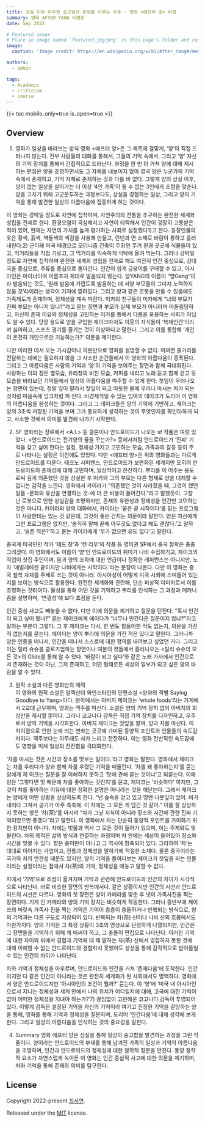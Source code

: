 ```yaml
---
title: 상실 이후 마주한 숭고함과 존재를 이루는 우주 - 영화 <애프터 양> 비평
summary: 영화 AFTER YANG 비평문
date: Sep 2022

# Featured image
# Place an image named `featured.jpg/png` in this page's folder and customize its options here.
image:
  caption: 'Image credit: https://en.wikipedia.org/wiki/After_Yang#/media/File:After_Yang.jpg'

authors:
  - admin

tags:
  - Academic
  - criticism
  - course
---
```




{{< toc mobile_only=true is_open=true >}}

## Overview

1. 영화가 일상을 바라보는 방식
 영화 <애프터 양>은 그 제목에 걸맞게, ‘양’이 직접 드러나지 않는다. 전부 사람들의 대화를  통해서, 그들의 기억 속에서, 그리고 ‘양’ 자신의 기억 장치를 통해서 간접적으로 드러난다. 과정을 한 번 더 거쳐 양에 대해 제시하는 편집은 양을 조명하면서도 그 자체를 내보이지 않아 결국 양은 누군가의 기억 속에서 존재하고, 기억 자체로 존재하는 것과 다를 바 없다. 그렇게 양의 상실 이후, 양이 없는 일상을 살아가는 더 이상 ‘4인 가족’이 될 수 없는 3인에게 초점을 맞춘다. 양을 고치기 위해 고군분투하는 과정보다도, 상실을 경험하는 일상, 그리고 양의 기억을 통해 발견한 일상의 아름다움에 집중하게 하는 것이다. 

 이 영화는 강박일 정도로 자연에 집착하며, 자연주의와 전통을 추구하는 완전한 세계화 성립을 전제로 한다. 환경오염이 극심해지고 자연이 타락해서 인간이 굉장히 고통받은 적이 있어, 현재는 자연의 가치를 높게 평가하는 사회로 설정했다1)고 한다. 등장인물의 옷은 황색, 흙색, 벽돌색의 색감을 사용해 만들고, 린넨과 면 소재로 바람이 통하고 흘러내린다.2) 근미래 미국 배경으로 모더니즘 건축이 주3)인 주거 환경 곳곳에 식물들이 있고, 먹거리들을 직접 기르고, 그 먹거리를 익숙하게 식탁에 올려 먹는다. 그러나 강박일 정도로 자연에 집착하며 완전한 세계화 성립을 전제로 해도 여전히 인간 중심으로, 강대국을 중심으로, 주류를 중심으로 돌아간다. 인간이 쉽게 금붕어를 구매할 수 있고, 아시아인은 마이너이며 이름조차 제대로 발음되지 않는다. 양YANG의 이름이 “얭Gang”이라 발음되는 것도, ‘원래 발음에 가깝도록 발음하는 데 서양 부모들이 그다지 노력하지 않을 것’4)이라는 생각이 기저에 깔려있다. 그리고 양과 같은  로봇을 만들 수 있음에도 가족제도가 존재하며, 정체성을 계속 따진다. 미카의 친구들이 미카에게 “너의 부모가 진짜 부모는 아니지 않냐?"라고 묻는 장면과 부모가 실제 부모가 아니라며 따돌림당하고, 자신의 존재 이유와 정체성을 고민하는 미카를 통해서 다름을 포용하는 사회가 아님도 알 수 있다. 당장 용도로 양을 구입한 제이크마저도 이웃의 자식들이 ‘복제인간’이라며  싫어하고, 스포츠 경기를 즐기는 것이 이상하다고 말한다. 그리고 이를 통합해 ‘개인이 온전히 개인으로만 기능하는가?’ 의문을 제기한다. 

 다만 이러한 데서 오는 기시감이나 의문만으로 영화를 설명할 수 없다. 어쩌면 줄거리를 전달하는 데에는 필요하지 않을 그 사소한 순간들에서 이 영화의 아름다움이 증폭된다. 그리고  그 아름다움은 사람의 기억과 ‘양’의 기억을 보여주는 장면과 함께 극대화된다. 사랑하는 이의  잠든 옆모습, 유리창의 비친 모습, 커피를 내리고 노래 듣고 함께 걷고 뒷모습을 바라보던 기억들에서 일상의 아름다움을 마주할 수 있게 한다. 찻잎이 우러나오는 장면이 있는데, 정말  잎이 말라서 찻잎이 되고 따듯한 물에 우러나 마시는 차가 되는 것처럼 마음속에 잉크처럼 퍼 진다. 비경제적일 수 있는 잉여의 테이크가 도리어 이 영화의 아름다움을 완성하는 것이다. 그리고 그 테이크들은 양의 기억에 기반하고, 제이크는 양의 3초씩 저장된 기억을 보며 그가  중요하게 생각하는 것이 무엇인지를 확인5)하게 되고, 사소한 것에서 의미를 발견해 나가기 시작한다.

2. SF 영화라는 장르에서
 <A.I.> 등 클론이나 안드로이드가 나오는 sf 작품은 여럿 있었다. <안드로이드는 전기양의 꿈을 꾸는가?> 등에서처럼 안드로이드가 ‘진짜’ 기억을 갖고 싶어 한다는 설정, 정체성 가지고 고민하는 모습, 가족과의 갈등 등이 주로 나타나는 설정은 이전에도 있었다. 다만 <애프터 양>은 위의 영화들과는 다르게 안드로이드를 다룬다. 테크노 사피엔스, 안드로이드가 보편화된 세계지만 오히려 안드로이드의 존재성에 대해 고민하며, 일상적이고 잔잔하다. 뿌리를 이 어주는 용도로써 깊게 의존했던 것을 상실한 후 미카와 그의 부모는 다른 형제로 양을 대체할 수 없다는 감각을 느낀다. 영화에서 카이라가 “의존했던 것이 사라졌을 때, 그것이 했던 일들 -문화와 유산을 연결하는 것-에 더 큰 비용이 들어간다."라고 말했듯이. 고장 난 로봇으로 인한  상실감을 조명하지만, 존재의 유한성과 정체성을 인간만 고민하는 것은 아니다. 카이라와 양의 대화에서, 카이라는 ‘끝은 곧 시작이다’를 믿는 프로그램이 사람한테는 있는 것 같은데, 그것이 좋은 건지는 의문이라 말한다. 양은 자신에게 그런 프로그램은 없지만, ‘솔직히 말해 끝에 아무것도 없다고 해도 괜찮다.’고 말하고, ‘슬픈 적은?’하고 묻는 카이라에게 ‘무가 없으면  유도 없다’고 말한다. 

 중국계 미국인인 작가 ‘테드 창’과 ‘켄 리우’의 작품 등 영미권 SF에서 중국 철학은 종종 그려졌다. 이 영화에서도 이름이 ‘양’인 안드로이드의 취미가 나비 수집하기고, 제이크의 직업이  찻집 주인이며, 음과 양의 조화에 대한 언급이나 정확한 레퍼런스는 아니지만, 노자 ‘애벌레에겐 끝이지만 나비에게는 시작이다.’라는 문장이 나온다. 다만 이 영화는 중국 철학 자체를 주제로 쓰는 것이 아니라. 아시아성이 어떻게 미국 사회에 스며들어 있는지를 보이는 방식으로  활용한다. 완전한 세계화와 관련해, 단순 피상적 이미지로서 이를 조명하는 것6)이다. 물성을 통해 어떤 것을 기억하고 뿌리를 인식하는 그 과정과 메커니즘을 설명하며, ‘연결성’에 보다 초점을 둔다. 

 인간 중심 사고도 빼놓을 수 없다. 다만 이에 의문을 제기하고 질문을 던진다. “혹시 인간이  되고 싶어 했나?” 묻는 제이크에게 에이다가 “너무나 인간다운 질문이지 않냐?"라고 말하는 부분이 그렇다. 그 후 제이크는 다시, 한 번도 힘들어한 적도 없는지, 의문을 가진 적 없는지를  묻는다. 에이다는 양이 뿌리에 의문을 가진 적은 있다고 말한다. 그러니까 양은 인종을 떠나서, 인간을 떠나서 스스로에 대한 정의를 내려보고 싶었던 거다. 그리고 이는 릴리 슈슈를 클로즈업하는 장면이나 여분의 컷들에서 흘러나오는 <릴리 슈슈의 모든 것>의 Glide를 통해 알  수 있다. ‘바람이 되고 싶다’와 같은 노래 가사에서 인간으로서 존재하는 것이 아닌, 그저 존재하고, 어떤 형태로든 세상의 일부가 되고 싶은 양의 바람을 알 수 있다. 

3. 원작 소설과 다른 영화만의 매력  
 이 영화의 원작 소설은 알렉산더 와인스타인의 단편소설 <양과의 작별 Saying Goodbye to  Yang>이다. 원작에서는 아버지 제이크는 ‘whole foods’라는 가게에서 2교대 근무하며, 양과는 맥주를 마신다. 소설은 양의 기억 장치 없이 아버지의 회상만을 제시할 뿐이다. 그러나 코고나다 감독은 직접 기억 장치를 디자인하고, 우주로서 양의 기억을 시각화한다. 아버지 제이크는 찻잎을 팔며, 양과 차를 마신다. 이 차이점으로 인한 눈에 띄는 변화는 곳곳에 가미된  동양적 포인트와 인물들의 속도감 차이다. 맥주보다는 아무래도 차가 느리고 잔잔하다. 이는 영화 전반적인 속도감에도 영향을 미쳐 일상의 잔잔함을 극대화한다. 

 ‘차를 마시는 것은 시간과 장소를 맛보는 일이다.’라고 영화는 말한다. 영화에서 제이크는 차를 우리다가 양과 함께 차를 우렸던 기억을 떠올린다. ‘차를 왜 좋아하는지’를 묻는 양에게 제 이크는 질문을 잘 이해하지 못하고 ‘맛에 관해 묻는 것이냐’고 되묻는다. 이에 양은 ‘그렇다면 맛 때문에 차를 좋아하는 것인지’를 묻고, 제이크는 ‘비슷하다’ 하지만, 그것이 차를 좋아하는 이유에 대한 정확한 설명은 아니라는 것을 깨닫는다. 그래서 제이크는 양에게 어떤 상황을 상상하도록 한다. “넌 숲속을 걷고 있고 땅엔 나뭇잎이 있어. 비가 내리다 그쳐서 공기가 아주 축축해. 이 차에는 그 모든 게 담긴 것 같아.” 이를 잘 상상하지 못하는 양은 ‘차(茶)’를 마시며 “차가 그냥 지식이 아니라 장소와 시간에 관한 진짜 기억이었으면 좋겠다”라고 말한다. 이  영화에서 차는 단순히 동양적 포인트를 가미하기 위한 장치만이 아니다. 차에는 빗물과 역사  그 모든 것이 들어가 있으며, 이는 주제와도 맞물린다. 차의 목적은 삶의 방식과 연결하는 과정이며 차 안에는 세상이 들어있어 장소와 시간을 맛볼 수 있다. 향은 풍미만이 아니고 그 역사에 함축되어 있다. 그리하여 ‘차’는 대대로 이어지는 가업이고, 전통과 정체성을 말하기에  적절한 소재다. 물론 중국이라는 국가와 차의 연관성 때문도 있지만, 양의 기억을 들여다보는 제이크가 찻잎을 파는 인물이라는 설정이라는 점에서 차(茶)와 기억, 정체성을 떼놓고 말할 수  없다. 

 차에서 ‘기억’으로 초점이 옮겨지며 기억과 관련해 안드로이드와 인간의 차이가 시각적으로  나타난다. 바로 비슷한 장면의 반복에서다. 같은 상황이지만 인간의 시선과 안드로이드의 시선은 다르다. 영화의 첫 장면은 양이 카메라를 맞춘 후 넷이 가족사진을 찍는 장면이다. 기계 인 카메라와 양의 기억 장치는 비슷하게 작동한다. 그러나 중반부에 제이크의 머릿속 가족사 진을 찍는 기억은 기억이 층층이 충돌하거나 반복되는 방식으로, 양의 기억과는 다른 구도로  저장되어 있다. 반복되는 차(茶) 신이나 나비 신의 흐름에서도 마찬가지다. 양의 기억은 그 특정 상황이 3초의 영상으로 단정하게 나열되지만, 인간은 그 장면들을 기억하기 위해 꽤 애써야 하고, 그 충돌이 편집으로 나타난다. 이러한 기억에 대한 차이와 위에서 경험과 기억에 대 해 말하는 차(茶) 신에서 경험하지 못한 것에 대해 이해할 수 없는 안드로이드와 경험하지 못했어도 상상을 통해 감각적으로 받아들일 수 있는 인간의 차이가 나타난다. 

 차와 기억과 정체성을 아우르며, 안드로이드와 인간을 거쳐 ‘존재다움’에 도착한다. 인간이지만 다 같은 인간이 아니라는 것은 완전히 세계화가 된 사회에서도 명백하다. 영화에서 양은 안드로이드지만 ‘아시아인의 조건이 뭘까?’ 묻는다. 이 ‘양’에 ‘미국 내 아시아인으로서 지니는  정체성과 세계 안에서 나의 위치가 어디일지에 대해, 고국에 대한 기억이 없이 어떠한 정체성을 지녀야 하는가?’7) 끊임없이 고민해온 코고나다 감독이 투영되어 있다. 이렇게 감독은 설정된 기억을 자신의 기억이라 여기고 진정한 기억을 갈망하는 양을 통해, 영화를 통해 기억과  정체성을 질문하며, 도리어 ‘인간다움’에 대해 생각해 보게 한다. 그리고 일상의 아름다움을 인식하는 것의 중요성을 말한다.

4. Summary
 영화 애프터 양은 상실을 통해 일상의 숭고함을 발견하는 과정을 그린 작품이다. 양이라는 안드로이드의 부재를 통해 남겨진 가족의 일상과 기억의 아름다움을 조명하며, 인간과 안드로이드의 정체성에 대한 철학적 질문을 던진다. 동양 철학적 요소가 자연스럽게 녹아든 이 영화는 인간 중심적 사고에 대한 의문을 제기하며, 차와 기억을 통해 존재의 의미를 탐구한다.

## License

Copyright 2022-present [최서연](https://blog.naver.com/yseoharu/223288393404).

Released under the [MIT](https://github.com/HugoBlox/hugo-blox-builder/blob/main/LICENSE.md) license.
